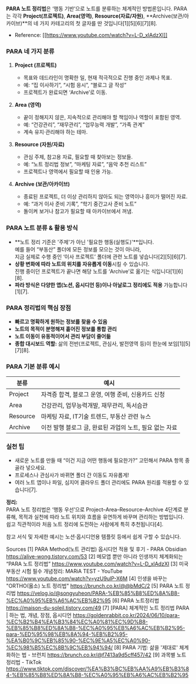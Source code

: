 **PARA 노트 정리법**은 ‘행동 기반’으로 노트를 분류하는 체계적인 방법론입니다. PARA는 각각 **Project(프로젝트)**, **Area(영역)**, **Resource(자료/자원)**, **Archive(보관/아카이브)**의 네 가지 카테고리의 첫 글자를 딴 것입니다[1][5][6][7][8].

* Reference: [[https://www.youtube.com/watch?v=L-D_xlAdzXI]]

### PARA 네 가지 분류

1. **Project (프로젝트)**
   - 목표와 데드라인이 명확한 일, 현재 적극적으로 진행 중인 과제나 목표.
   - 예: “집 이사하기”, “시험 응시”, “블로그 글 작성”
   - 프로젝트가 완료되면 ‘Archive’로 이동.

2. **Area (영역)**
   - 끝이 정해지지 않은, 지속적으로 관리해야 할 책임이나 역할이 포함된 영역.
   - 예: “건강관리”, “재무관리”, “업무능력 개발”, “가족 관계”
   - 계속 유지·관리해야 하는 테마.

3. **Resource (자원/자료)**
   - 관심 주제, 참고용 자료, 필요할 때 찾아보는 정보들.
   - 예: “노트 정리법 정보”, “마케팅 자료”, “음악 추천 리스트”
   - 프로젝트나 영역에서 필요할 때 인용 가능.

4. **Archive (보관/아카이브)**
   - 종료된 프로젝트, 더 이상 관리하지 않아도 되는 영역이나 흥미가 떨어진 자료.
   - 예: “과거 이사 준비 기록”, “학기 중간고사 준비 노트”
   - 돌이켜 보거나 참고가 필요할 때 아카이브에서 꺼냄.

### PARA 노트 분류 & 활용 방식

- **노트 정리 기준은 '주제'가 아닌 '필요한 행동(실행도)'**입니다.  
  예를 들어 “부동산” 폴더에 모든 정보를 모으는 것이 아니라,  
  지금 실제로 수행 중인 ‘이사 프로젝트’ 폴더에 관련 노트를 넣습니다[2][5][6][7].
- **상황 변화에 따라 노트의 위치를 자유롭게 이동**시킬 수 있습니다.  
   진행 중이던 프로젝트가 끝나면 해당 노트를 ‘Archive’로 옮기는 식입니다[1][6][8].
- **파라 방식은 다양한 앱(노션, 옵시디언 등)이나 아날로그 정리에도 적용** 가능합니다[1][7].

### PARA 정리법의 핵심 장점

- **빠르고 명확하게 원하는 정보를 찾을 수 있음**
- **노트의 목적이 분명해져 흩어진 정보를 통합 관리**
- **노트 이동이 유동적이어서 관리 부담이 줄어듦**
- **종합 대시보드 역할:** 삶의 전반(프로젝트, 관심사, 발전영역 등)이 한눈에 보임[1][5][7][8].

### PARA 기본 분류 예시

| 분류      | 예시                                                    |
|-----------|---------------------------------------------------------|
| Project   | 자격증 합격, 블로그 운영, 여행 준비, 신용카드 신청      |
| Area      | 건강관리, 업무능력개발, 재무관리, 독서습관              |
| Resource  | 마케팅 자료, IT기술 트렌드, 부동산 관련 뉴스           |
| Archive   | 이전 발행 블로그 글, 완료된 과업의 노트, 필요 없는 자료 |

### 실천 팁

- 새로운 노트를 만들 때 “이건 지금 어떤 행동에 필요한가?” 고민해서 PARA 항목 중 골라 넣으세요.
- 프로세스나 관심사가 바뀌면 폴더 간 이동도 자유롭게!
- 여러 노트 앱이나 파일, 심지어 클라우드 폴더 관리에도 PARA 원리를 적용할 수 있습니다[7].

**정리:**  
PARA 노트 정리법은 ‘행동 우선’으로 Project–Area–Resource–Archive 4단계로 분류해, 목적과 실천에 따라 노트 위치와 흐름을 유연하게 바꾸며 관리하는 방법입니다.  
쉽고 직관적이라 처음 노트 정리에 도전하는 사람에게 특히 추천됩니다[4].

참고 서식 및 자세한 예시는 노션·옵시디언용 템플릿 등에서 쉽게 구할 수 있습니다.

Sources
[1] PARA Method(노트 관리법) 옵시디언 적용 및 후기 - PARA Obsidian https://alive-wong.tistory.com/53
[2] 메모앱 뿐만 아니라 인생까지 체계화되는 “PARA 노트 정리법” https://www.youtube.com/watch?v=L-D_xlAdzXI
[3] 미국 부동산 시험 필수 개념정리: MARiA TEST - YouTube https://www.youtube.com/watch?v=yzU9ulP-X6M
[4] 인생을 바꾸는 "ORTHO(옳소) 노트 정리법" https://brunch.co.kr/@@bMdC/2
[5] PARA 노트 정리법 https://velog.io/@songyuheon/PARA-%EB%85%B8%ED%8A%B8-%EC%A0%95%EB%A6%AC%EB%B2%95
[6] PARA 노트정리법 https://maison-du-soleil.tistory.com/49
[7] [PARA] 체계적인 노트 정리법 PARA | 하는 법, 개념, 장점, 옵시디언 https://goldenrabbit.co.kr/2024/06/10/para-%EC%B2%B4%EA%B3%84%EC%A0%81%EC%9D%B8-%EB%85%B8%ED%8A%B8-%EC%A0%95%EB%A6%AC%EB%B2%95-para-%ED%95%98%EB%8A%94-%EB%B2%95-%EA%B0%9C%EB%85%90-%EC%9E%A5%EC%A0%90-%EC%98%B5%EC%8B%9C%EB%94%94/
[8] PARA 기법: 삶을 '제대로' 체계화하는 법 - 브런치 https://brunch.co.kr/@f7413a9d5cff457/42
[9] 과목별 노트 정리법 - TikTok https://www.tiktok.com/discover/%EA%B3%BC%EB%AA%A9%EB%B3%84-%EB%85%B8%ED%8A%B8-%EC%A0%95%EB%A6%AC%EB%B2%95

